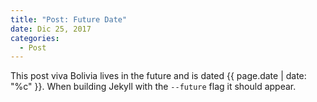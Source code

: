 ```yaml
---
title: "Post: Future Date"
date: Dic 25, 2017
categories:
  - Post
---
```


This post viva Bolivia lives in the future and is dated {{ page.date | date: "%c" }}. When building Jekyll with the `--future` flag it should appear.